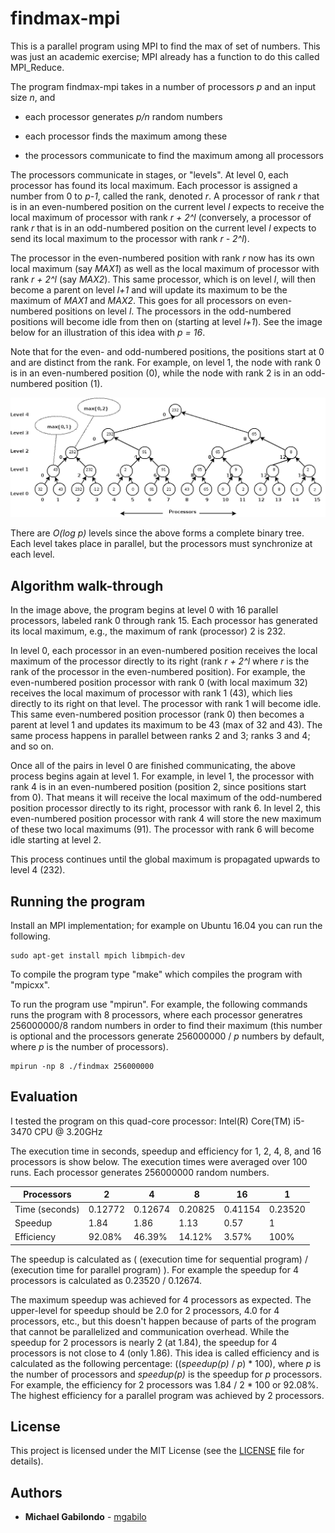 # findmax-mpi

This is a parallel program using MPI to find the max of set of
numbers. This was just an academic exercise; MPI already has a
function to do this called MPI_Reduce.


The program findmax-mpi takes in a number of processors *p* and an
input size *n*, and

* each processor generates *p/n* random numbers

* each processor finds the maximum among these

* the processors communicate to find the maximum among all processors


The processors communicate in stages, or "levels". At level 0, each
processor has found its local maximum. Each processor is assigned a
number from 0 to *p-1*, called the rank, denoted *r*. A processor of
rank *r* that is in an even-numbered position on the current level *l*
expects to receive the local maximum of processor with rank *r + 2^l*
(conversely, a processor of rank *r* that is in an odd-numbered
position on the current level *l* expects to send its local maximum to
the processor with rank *r - 2^l*).

The processor in the even-numbered position with rank *r* now has its
own local maximum (say *MAX1*) as well as the local maximum of
processor with rank *r + 2^l* (say *MAX2*).  This same processor,
which is on level *l*, will then become a parent on level *l+1* and
will update its maximum to be the maximum of *MAX1* and *MAX2*.  This
goes for all processors on even-numbered positions on level *l*.  The
processors in the odd-numbered positions will become idle from then on
(starting at level *l+1*).  See the image below for an illustration of
this idea with *p = 16*.

Note that for the even- and odd-numbered positions, the positions
start at 0 and are distinct from the rank. For example, on level 1,
the node with rank 0 is in an even-numbered position (0), while the
node with rank 2 is in an odd-numbered position (1).



![alt text](https://github.com/mgabilo/findmax-mpi/blob/master/tree.png "findmax-mpi execution for 16 processors")

There are *O(log p)* levels since the above forms a complete binary
tree. Each level takes place in parallel, but the processors must
synchronize at each level.

## Algorithm walk-through

In the image above, the program begins at level 0 with 16 parallel
processors, labeled rank 0 through rank 15. Each processor has
generated its local maximum, e.g., the maximum of rank (processor) 2
is 232.

In level 0, each processor in an even-numbered position receives the
local maximum of the processor directly to its right (rank *r + 2^l*
where *r* is the rank of the processor in the even-numbered position).
For example, the even-numbered position processor with rank 0 (with
local maximum 32) receives the local maximum of processor with rank 1
(43), which lies directly to its right on that level.  The processor
with rank 1 will become idle. This same even-numbered position
processor (rank 0) then becomes a parent at level 1 and updates its
maximum to be 43 (max of 32 and 43).  The same process happens in
parallel between ranks 2 and 3; ranks 3 and 4; and so on.

Once all of the pairs in level 0 are finished communicating, the above
process begins again at level 1.  For example, in level 1, the
processor with rank 4 is in an even-numbered position (position 2,
since positions start from 0).  That means it will receive the local
maximum of the odd-numbered position processor directly to its right,
processor with rank 6.  In level 2, this even-numbered position
processor with rank 4 will store the new maximum of these two local
maximums (91).  The processor with rank 6 will become idle starting at
level 2.

This process continues until the global maximum is propagated upwards
to level 4 (232).

## Running the program

Install an MPI implementation; for example on Ubuntu 16.04 you can run
the following.

```
sudo apt-get install mpich libmpich-dev
```

To compile the program type "make" which compiles the program with
"mpicxx".

To run the program use "mpirun". For example, the following commands
runs the program with 8 processors, where each processor generatres
256000000/8 random numbers in order to find their maximum (this number
is optional and the processors generate 256000000 / *p* numbers by
default, where *p* is the number of processors).


```
mpirun -np 8 ./findmax 256000000
```


## Evaluation

I tested the program on this quad-core processor: Intel(R) Core(TM) i5-3470 CPU @ 3.20GHz

The execution time in seconds, speedup and efficiency for 1, 2, 4, 8,
and 16 processors is show below. The execution times were averaged
over 100 runs. Each processor generates 256000000 random numbers.


| Processors                | 2       |  4      |  8       | 16      |  1       |
| ------------------------- | ------- | ------- | -------- | ------- | -------- |
| Time (seconds)            | 0.12772 | 0.12674	| 0.20825  | 0.41154 | 0.23520  |
| Speedup                   | 1.84    | 1.86    | 1.13     | 0.57    | 1        |
| Efficiency                | 92.08%  | 46.39%  | 14.12%   | 3.57%   | 100%     |

The speedup is calculated as ( (execution time for sequential program)
/ (execution time for parallel program) ). For example the speedup for
4 processors is calculated as 0.23520 / 0.12674.

The maximum speedup was achieved for 4 processors as expected.  The
upper-level for speedup should be 2.0 for 2 processors, 4.0 for 4
processors, etc., but this doesn't happen because of parts of the
program that cannot be parallelized and communication overhead.  While
the speedup for 2 processors is nearly 2 (at 1.84), the speedup for 4
processors is not close to 4 (only 1.86).  This idea is called
efficiency and is calculated as the following percentage:
((*speedup(p)* / *p*) * 100), where *p* is the number of processors
and *speedup(p)* is the speedup for *p* processors.  For example, the
efficiency for 2 processors was 1.84 / 2 * 100 or 92.08%.  The highest
efficiency for a parallel program was achieved by 2 processors.


## License

This project is licensed under the MIT License (see the [LICENSE](LICENSE) file for details).

## Authors

* **Michael Gabilondo** - [mgabilo](https://github.com/mgabilo)
